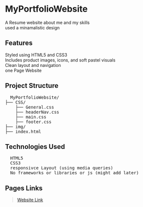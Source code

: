 # MyPortfolioWebsite
A Resume website about me and my skills<br>
used a minamalistic design
  
## Features
Styled using HTML5 and CSS3
<br>Includes product images, icons, and soft pastel visuals
<br>Clean layout and navigation
<br>one Page Website

## Project Structure
<pre>
  MyPortfolioWebsite/
├── CSS/
    ├── General.css
    ├── headerNav.css
    ├── main.css
    ├── footer.css
├── img/
├── index.html
</pre>

## Technologies Used
<pre>
  HTML5
  CSS3
  responsivce Layout (using media queries)
  No frameworks or libraries or js (might add later)
</pre>

## Pages Links
 > [Website Link](https://malakmamer.github.io/MyPortfolioWebsite/)
